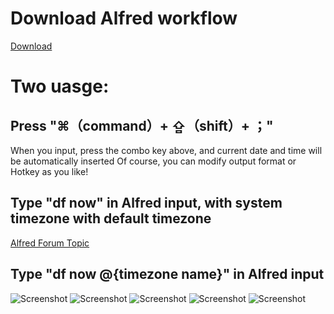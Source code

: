 Download Alfred workflow
================================

[Download](https://raw.github.com/ykswang/alfred-datetime-format-converter/master/download/DatetimeFormatConverter.alfredworkflow)

# Two uasge:

## Press "⌘（command）+ ⇪（shift）+ ；"
When you input, press the combo key above, and current date and time will be automatically inserted
Of course, you can modify output format or Hotkey as you like!

## Type "df now" in Alfred input, with system timezone with default timezone
[Alfred Forum Topic](http://www.alfredforum.com/topic/1558-datetime-format-converter-convert-between-unix-timestamps-and-datetime-strings/)

## Type "df now @{timezone name}" in Alfred input

![Screenshot](https://raw.github.com/ykswang/alfred-datetime-format-converter/master/download/Snipaste_2019-03-20_12-54-08.png)
![Screenshot](https://raw.github.com/ykswang/alfred-datetime-format-converter/master/download/Snipaste_2019-03-20_12-54-31.png)
![Screenshot](https://raw.github.com/ykswang/alfred-datetime-format-converter/master/download/Snipaste_2019-03-20_12-55-31.png)
![Screenshot](https://raw.github.com/ykswang/alfred-datetime-format-converter/master/download/Snipaste_2019-03-20_12-56-46.png)
![Screenshot](https://raw.github.com/ykswang/alfred-datetime-format-converter/master/download/Snipaste_2019-03-20_12-57-43.png)
